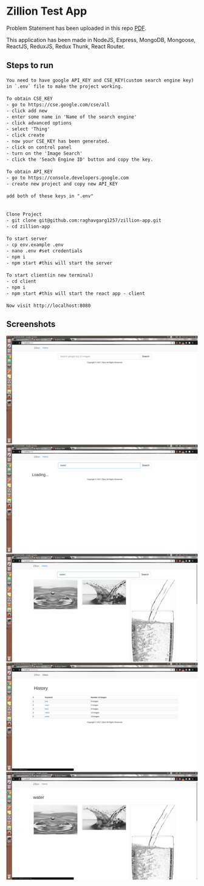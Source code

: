 # Zillion Test App
Problem Statement has been uploaded in this repo [PDF](https://github.com/raghavgarg1257/zillion-app/blob/master/Problem-Statement.pdf).

This application has been made in NodeJS, Express, MongoDB, Mongoose, ReactJS, ReduxJS, Redux Thunk, React Router.

## Steps to run
```
You need to have google API_KEY and CSE_KEY(custom search engine key) in `.env` file to make the project working.

To obtain CSE_KEY
- go to https://cse.google.com/cse/all
- click add new
- enter some name in 'Name of the search engine'
- click advanced options
- select 'Thing'
- click create 
- now your CSE_KEY has been generated.
- click on control panel
- turn on the 'Image Search'
- click the 'Seach Engine ID' button and copy the key.

To obtain API_KEY
- go to https://console.developers.google.com
- create new project and copy new API_KEY

add both of these keys in ".env"


Clone Project
- git clone git@github.com:raghavgarg1257/zillion-app.git
- cd zillion-app

To start server
- cp env.example .env
- nano .env #set credentials
- npm i
- npm start #this will start the server

To start client(in new terminal)
- cd client
- npm i
- npm start #this will start the react app - client

Now visit http://localhost:8080

```


## Screenshots
![1st](https://github.com/raghavgarg1257/zillion-app/blob/master/Screenshot%20from%202017-04-17%2001-23-57.png)
![2nd](https://github.com/raghavgarg1257/zillion-app/blob/master/Screenshot%20from%202017-04-17%2001-26-32.png)
![3rd](https://github.com/raghavgarg1257/zillion-app/blob/master/Screenshot%20from%202017-04-17%2001-27-13.png)
![4th](https://github.com/raghavgarg1257/zillion-app/blob/master/Screenshot%20from%202017-04-17%2001-27-30.png)
![5th](https://github.com/raghavgarg1257/zillion-app/blob/master/Screenshot%20from%202017-04-17%2001-27-36.png)

